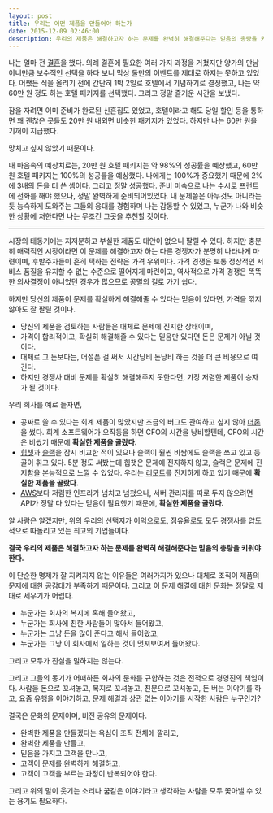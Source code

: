 ```yaml
---
layout: post
title: 우리는 어떤 제품을 만들어야 하는가
date: 2015-12-09 02:46:00
description: 우리의 제품은 해결하고자 하는 문제를 완벽히 해결해준다는 믿음의 총량을 키워야 한다.
---
```


나는 얼마 전 [결혼](http://www.jcxnaomi.at/)을 했다. 의례 결혼에 필요한 여러 가지 과정을 거쳤지만
양가의 만남이니만큼 보수적인 선택을 하다 보니 막상 둘만의 이벤트를 제대로 하지는 못하고 있었다. 어쨌든 식을
올리기 전에 간단히 1박 2일로 호텔에서 기념하기로 결정했고, 나는 약 60만 원 정도 하는 호텔 패키지를
선택했다. 그리고 정말 즐거운 시간을 보냈다.

잠을 자려면 이미 준비가 완료된 신혼집도 있었고, 호텔이라고 해도 당일 할인 등을 통하면 꽤 괜찮은 곳들도
20만 원 내외면 비슷한 패키지가 있었다. 하지만 나는 60만 원을 기꺼이 지급했다.

망치고 싶지 않았기 때문이다.

내 마음속의 예상치로는, 20만 원 호텔 패키지는 약 98%의 성공률을 예상했고, 60만 원 호텔 패키지는 100%의
성공률을 예상했다. 나에게는 100%가 중요했기 때문에 2%에 3배의 돈을 더 쓴 셈이다. 그리고 정말 성공했다.
준비 미숙으로 나는 수시로 프런트에 전화를 해야 했으나, 정말 완벽하게 준비되어있었다. 내 문제쯤은 아무것도
아니라는 듯 능숙하게 도와주는 그들의 응대를 경험하며 나는 감동할 수 있었고, 누군가 나와 비슷한 상황에
처한다면 나는 무조건 그곳을 추천할 것이다.

---

시장의 태동기에는 지저분하고 부실한 제품도 대안이 없으니 팔릴 수 있다. 하지만 충분히 매력적인 시장이라면
이 문제를 해결하고자 하는 다른 경쟁자가 분명히 나타나게 마련이며, 후발주자들이 흔히 택하는 전략은 가격
우위이다. 가격 경쟁은 보통 정상적인 서비스 품질을 유지할 수 없는 수준으로 떨어지게 마련이고, 역사적으로
가격 경쟁은 똑똑한 의사결정이 아니었던 경우가 많으므로 공멸의 길로 가기 쉽다.

하지만 당신의 제품이 문제를 확실하게 해결해줄 수 있다는 믿음이 있다면, 가격을 깎지 않아도 잘 팔릴 것이다.

- 당신의 제품을 검토하는 사람들은 대체로 문제에 진지한 상태이며,
- 가격이 합리적이고, 확실히 해결해줄 수 있다는 믿음만 있다면 돈은 문제가 아닐 것이다.
 - 대체로 그 돈보다는, 어설픈 걸 써서 시간낭비 돈낭비 하는 것을 더 큰 비용으로 여긴다.
- 하지만 경쟁사 대비 문제를 확실히 해결해주지 못한다면, 가장 저렴한 제품이 승자가 될 것이다.

우리 회사를 예로 들자면,

- 공짜로 쓸 수 있다는 회계 제품이 많았지만 조금의 버그도 관여하고 싶지 않아
[더존](http://www.duzon.com/)을 썼다. 회계 소프트웨어가 오작동을 하면 CFO의 시간을 낭비할텐데,
CFO의 시간은 비쌌기 때문에 **확실한 제품을 골랐다.**
- [힙챗](https://www.hipchat.com/)과 [슬랙](https://www.slack.om/)을 잠시 비교한 적이
있으나 슬랙이 훨씬 비쌈에도 슬랙을 쓰고 있고 등골이 휘고 있다. 5분 정도 써봤는데 힙챗은 문제에 진지하지
않고, 슬랙은 문제에 진지함을 본능적으로 느낄 수 있었다.
우리는 [리모트](https://spoqa.github.io/2014/08/03/remote.html)를 진지하게 하고 있기
때문에 **확실한 제품을 골랐다.**
- [AWS](http://aws.amazon.com/ko/)보다 저렴한 인프라가 넘치고 넘쳤으나, 서버 관리자를 따로
두지 않으려면 API가 정말 다 있다는 믿음이 필요했기 때문에, **확실한 제품을 골랐다.**

알 사람은 알겠지만, 위의 우리의 선택지가 이익으로도, 점유율로도 모두 경쟁사를 압도적으로 따돌리고 있는 최고의 기업들이다.

**결국 우리의 제품은 해결하고자 하는 문제를 완벽히 해결해준다는 믿음의 총량을 키워야 한다.**

이 단순한 명제가 잘 지켜지지 않는 이유들은 여러가지가 있으나 대체로 조직이 제품의 문제에 대한 공감대가
부족하기 때문이다. 그리고 이 문제 해결에 대한 문화는 정말로 제대로 세우기가 어렵다.

- 누군가는 회사의 복지에 혹해 들어왔고,
- 누군가는 회사에 친한 사람들이 많아서 들어왔고,
- 누군가는 그냥 돈을 많이 준다고 해서 들어왔고,
- 누군가는 그냥 이 회사에서 일하는 것이 멋져보여서 들어왔다.

그리고 모두가 진실을 말하지는 않는다.

그리고 그들의 동기가 어떠하든 회사의 문화를 규합하는 것은 전적으로 경영진의 책임이다. 사람을 돈으로
꼬셔놓고, 복지로 꼬셔놓고, 친분으로 꼬셔놓고, 돈 버는 이야기를 하고, 요즘 유행을 이야기하고, 문제 해결과
상관 없는 이야기를 시작한 사람은 누구인가?

결국은 문화의 문제이며, 비전 공유의 문제이다.

- 완벽한 제품을 만들겠다는 욕심이 조직 전체에 깔리고,
- 완벽한 제품을 만들고,
- 믿음을 가지고 고객을 만나고,
- 고객이 문제를 완벽하게 해결하고,
- 고객이 고객을 부르는 과정이 반복되어야 한다.

그리고 위의 말이 웃기는 소리나 꿈같은 이야기라고 생각하는 사람을 모두 쫓아낼 수 있는 용기도 필요하다.
